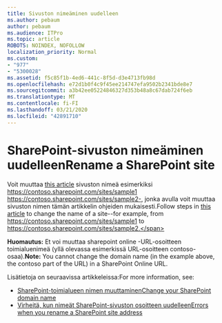 ```yaml
---
title: Sivuston nimeäminen uudelleen
ms.author: pebaum
author: pebaum
ms.audience: ITPro
ms.topic: article
ROBOTS: NOINDEX, NOFOLLOW
localization_priority: Normal
ms.custom:
- "977"
- "5300028"
ms.assetid: f5c85f1b-4ed6-441c-8f5d-d3e4713fb98d
ms.openlocfilehash: e72d1b0f4c9f45ee214747efa9502b2341bde8e7
ms.sourcegitcommit: a3b42ee05224846327d353b48a8c67dab724f6eb
ms.translationtype: MT
ms.contentlocale: fi-FI
ms.lasthandoff: 03/21/2020
ms.locfileid: "42891710"
---
```

# <a name="rename-a-sharepoint-site"></a><span data-ttu-id="c903d-102">SharePoint-sivuston nimeäminen uudelleen</span><span class="sxs-lookup"><span data-stu-id="c903d-102">Rename a SharePoint site</span></span>

<span data-ttu-id="c903d-103">Voit muuttaa [this article](https://docs.microsoft.com/sharepoint/change-site-address) sivuston nimeä esimerkiksi https://contoso.sharepoint.com/sites/sample1 https://contoso.sharepoint.com/sites/sample2-, jonka avulla voit muuttaa sivuston nimen tämän artikkelin ohjeiden mukaisesti.</span><span class="sxs-lookup"><span data-stu-id="c903d-103">Follow steps in [this article](https://docs.microsoft.com/sharepoint/change-site-address) to change the name of a site--for example, from https://contoso.sharepoint.com/sites/sample1 to https://contoso.sharepoint.com/sites/sample2.</span></span>

<span data-ttu-id="c903d-104">**Huomautus:** Et voi muuttaa sharepoint online -URL-osoitteen toimialuenimeä (yllä olevassa esimerkissä URL-osoitteen contoso-osaa).</span><span class="sxs-lookup"><span data-stu-id="c903d-104">**Note:** You cannot change the domain name (in the example above, the contoso part of the URL) in a SharePoint Online URL.</span></span> 

<span data-ttu-id="c903d-105">Lisätietoja on seuraavissa artikkeleissa:</span><span class="sxs-lookup"><span data-stu-id="c903d-105">For more information, see:</span></span>

- [<span data-ttu-id="c903d-106">SharePoint-toimialueen nimen muuttaminen</span><span class="sxs-lookup"><span data-stu-id="c903d-106">Change your SharePoint domain name</span></span>](https://go.microsoft.com/fwlink/?Linkid=2018696)
- [<span data-ttu-id="c903d-107">Virheitä, kun nimeät SharePoint-sivuston osoitteen uudelleen</span><span class="sxs-lookup"><span data-stu-id="c903d-107">Errors when you rename a SharePoint site address</span></span>](https://support.office.com/article/errors-when-you-rename-a-sharepoint-site-address-165b7c11-1325-4813-b160-ecbe87bc1a86)
